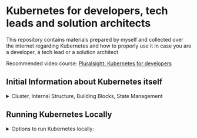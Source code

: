 # Kubernetes for developers, tech leads and solution architects
This repository contains materials prepared by myself and collected over the internet regarding Kubernetes and how to properly use it in case you are a developer, a tech lead or a solution architect 

Recommended video course:
[Pluralsight: Kubernetes for developers](https://app.pluralsight.com/library/courses/kubernetes-developers-core-concepts/table-of-contents)

## Initial Information about Kubernetes itself

<details>
<summary>Cluster, Internal Structure, Building Blocks, State Management</summary>

  ![1 Cluster](https://user-images.githubusercontent.com/4239376/149999683-875c45bd-503e-4f96-bbca-4490e94fdbe8.png)  
  ![2 state management](https://user-images.githubusercontent.com/4239376/150000162-71be084d-1a6b-409e-9239-63827c6f6e96.png)  
  ![3 pod](https://user-images.githubusercontent.com/4239376/150000193-9174b15d-6fb2-42e0-a107-5114cbbf970a.png)  
  ![4 K8s Building blocks](https://user-images.githubusercontent.com/4239376/150000219-c4d8705a-f7d3-4eb4-8189-50aa15ca9e1c.png)  
  ![5 Node - virtual machines + agents](https://user-images.githubusercontent.com/4239376/150000241-ba7e45f7-fb21-4b87-9724-936ea352a57b.png) 
  ![6 K8s interfaces](https://user-images.githubusercontent.com/4239376/150000271-eea554dc-1d57-4fc4-8452-d62860c34b2e.png)
  ![7 Node agents](https://user-images.githubusercontent.com/4239376/150000291-26f1c468-a373-48fb-958d-ae84612224b2.png)
  ![8 Kubernetes in docker](https://user-images.githubusercontent.com/4239376/150000309-b0ebc220-f4f5-461b-bfda-4d0ddab7241b.png)

</details>

## Running Kubernetes Locally

<details>
<summary>Options to run Kubernetes locally:</summary>

1) minikube (little version of K8s, but with full list of abilities from the full version) - but should have only one master node
2) docker desktop
3) kubernetes in docker (kind) - install kubernetes right in docker desktop application. and you can use all commands from kubectl
4) kubeadm - full version of k8s running locally
  
</details>
